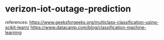 # verizon-iot-outage-prediction


references:
https://www.geeksforgeeks.org/multiclass-classification-using-scikit-learn/
https://www.datacamp.com/blog/classification-machine-learning
